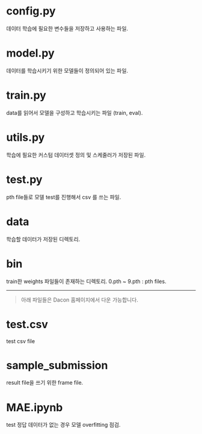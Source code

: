 # config.py
데이터 학습에 필요한 변수들을 저장하고 사용하는 파일.

# model.py 
데이터를 학습시키기 위한 모델들이 정의되어 있는 파일.

# train.py 
data를 읽어서 모델을 구성하고 학습시키는 파일 (train, eval).

# utils.py
학습에 필요한 커스텀 데이터셋 정의 및 스케줄러가 저장된 파일.

# test.py
pth file들로 모델 test를 진행해서 csv 를 쓰는 파일.

# data
학습할 데이터가 저장된 디렉토리.

# bin
train한 weights 파일들이 존재하는 디렉토리.
0.pth ~ 9.pth : pth files.

--------------------------------------------------------
> 아래 파일들은 Dacon 홈페이지에서 다운 가능합니다.

# test.csv
test csv file

# sample_submission
result file을 쓰기 위한 frame file.

# MAE.ipynb
test 정답 데이터가 없는 경우 모델 overfitting 점검.
